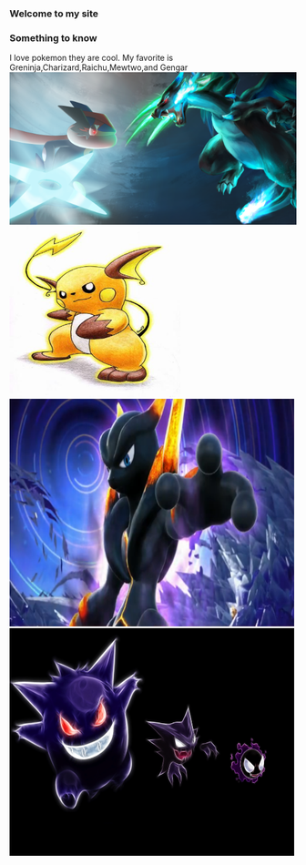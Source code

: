 ### Welcome to my site
### Something to know
I love pokemon they are cool. My favorite is Greninja,Charizard,Raichu,Mewtwo,and Gengar
<img src="733114.png"/>
<img src="Raichu-pokemon-21626756-342-500.jpg" height="300" width="300"/>
<img src="pokken-darkmewtwo-750.png" height="400" width="500"/>
<img src="gengar-haunter-gastly-pokemon.jpg" height="400" width="500"/>
 












